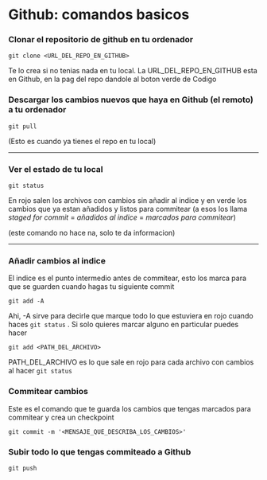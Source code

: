 # Github: comandos basicos

### Clonar el repositorio de github en tu ordenador

`git clone <URL_DEL_REPO_EN_GITHUB>`

Te lo crea si no tenias nada en tu local. La URL_DEL_REPO_EN_GITHUB esta en Github, en la pag del repo dandole al boton verde de Codigo


### Descargar los cambios nuevos que haya en Github (el remoto) a tu ordenador

`git pull`

(Esto es cuando ya tienes el repo en tu local)


------------------------


### Ver el estado de tu local

`git status`

En rojo salen los archivos con cambios sin añadir al indice y en verde los cambios que ya estan añadidos y listos para commitear (a esos los llama *staged for commit* = *añadidos al indice* = *marcados para commitear*)

(este comando no hace na, solo te da informacion)


------------------------


### Añadir cambios al indice

 El indice es el punto intermedio antes de commitear, esto los marca para que se guarden cuando hagas tu siguiente commit
 
`git add -A`

Ahi, -A sirve para decirle que marque todo lo que estuviera en rojo cuando haces `git status` . Si solo quieres marcar alguno en particular puedes hacer

`git add <PATH_DEL_ARCHIVO>` 

PATH_DEL_ARCHIVO es lo que sale en rojo para cada archivo con cambios al hacer `git status`


### Commitear cambios

Este es el comando que te guarda los cambios que tengas marcados para commitear y crea un checkpoint

`git commit -m '<MENSAJE_QUE_DESCRIBA_LOS_CAMBIOS>'`


### Subir todo lo que tengas commiteado a Github

`git push`
